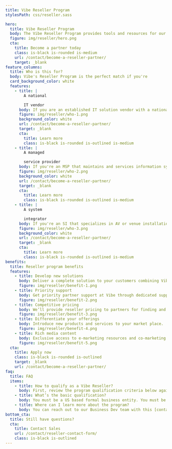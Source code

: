 ```yaml
---
title: Vibe Reseller Program
stylesPath: css/reseller.sass

hero:
  title: Vibe Reseller Program
  body: The Vibe Reseller Program provides tools and resources for our resellers in the US so they can explore and deliver Vibe solutions to customers. Learn how to unlock new opportunities, differentiate your services, and grow your business as a Vibe partner.
  figure: img/reseller/hero.png
  cta:
    title: Become a partner today
    class: is-black is-rounded is-medium
    url: /contact/become-a-reseller-partner/
    target: _blank
feature_columns:
  title: Who is this for?
  body: Vibe's Reseller Program is the perfect match if you're
  card_background_color: white
  features:
    - title: |
        A national

        IT vendor
      body: If you are an established IT solution vendor with a national wide customer base.
      figure: img/reseller/who-1.png
      background_color: white
      url: /contact/become-a-reseller-partner/
      target: _blank
      cta:
        title: Learn more
        class: is-black is-rounded is-outlined is-medium
    - title: |
        A managed

        service provider
      body: If you're an MSP that maintains and services information system infrastructures for other enterprises.
      figure: img/reseller/who-2.png
      background_color: white
      url: /contact/become-a-reseller-partner/
      target: _blank
      cta:
        title: Learn more
        class: is-black is-rounded is-outlined is-medium
    - title: |
        A system

        integrator
      body: If you're an SI that specializes in AV or venue installation and management for medium-sized enterprises.
      figure: img/reseller/who-3.png
      background_color: white
      url: /contact/become-a-reseller-partner/
      target: _blank
      cta:
        title: Learn more
        class: is-black is-rounded is-outlined is-medium
benefits:
  title: Reseller program benefits
  features:
    - title: Develop new solutions
      body: Deliver a complete solution to your customers combining Vibe products with your unique capabilities.
      figure: img/reseller/benefit-1.png
    - title: Priority support
      body: Get priority partner support at Vibe through dedicated support channel.
      figure: img/reseller/benefit-2.png
    - title: Competitive pricing
      body: We’ll provide reseller pricing to partners for finding and developing opportunities to sell our products and solutions.
      figure: img/reseller/benefit-3.png
    - title: Differentiate your offerings
      body: Introduce new products and services to your market place.
      figure: img/reseller/benefit-4.png
    - title: Rich media content
      body: Exclusive access to e-marketing resources and co-marketing opportunities.
      figure: img/reseller/benefit-5.png
  cta:
    title: Apply now
    class: is-black is-rounded is-outlined
    target: _blank
    url: /contact/become-a-reseller-partner/
faq:
  title: FAQ
  items:
    - title: How to qualify as a Vibe Reseller?
      body: First, review the program qualification criteria below against your business needs and capabilities. Next, fill out the partner application form, which will be reviewed by our Business Dev team, who will then reach out for next steps.
    - title: What’s the basic qualification?
      body: You must be a US based formal business entity. You must be able to provide Vibe with your Reseller Permit. You must agree to our Reseller Agreement terms.
    - title: Where can I learn more about the program?
      body: You can reach out to our Business Dev team with this [contact form](/contact/reseller-contact-form/).
bottom_cta:
  title: Still have questions?
  cta:
    title: Contact Sales
    url: /contact/reseller-contact-form/
    class: is-black is-outlined
---
```


